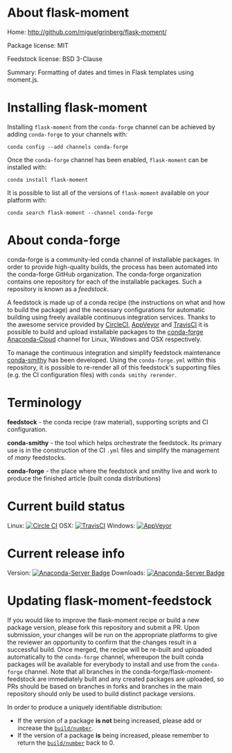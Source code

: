About flask-moment
==================

Home: http://github.com/miguelgrinberg/flask-moment/

Package license: MIT

Feedstock license: BSD 3-Clause

Summary: Formatting of dates and times in Flask templates using moment.js.



Installing flask-moment
=======================

Installing `flask-moment` from the `conda-forge` channel can be achieved by adding `conda-forge` to your channels with:

```
conda config --add channels conda-forge
```

Once the `conda-forge` channel has been enabled, `flask-moment` can be installed with:

```
conda install flask-moment
```

It is possible to list all of the versions of `flask-moment` available on your platform with:

```
conda search flask-moment --channel conda-forge
```



About conda-forge
=================

conda-forge is a community-led conda channel of installable packages.
In order to provide high-quality builds, the process has been automated into the
conda-forge GitHub organization. The conda-forge organization contains one repository
for each of the installable packages. Such a repository is known as a *feedstock*.

A feedstock is made up of a conda recipe (the instructions on what and how to build
the package) and the necessary configurations for automatic building using freely
available continuous integration services. Thanks to the awesome service provided by
[CircleCI](https://circleci.com/), [AppVeyor](http://www.appveyor.com/)
and [TravisCI](https://travis-ci.org/) it is possible to build and upload installable
packages to the [conda-forge](https://anaconda.org/conda-forge)
[Anaconda-Cloud](http://docs.anaconda.org/) channel for Linux, Windows and OSX respectively.

To manage the continuous integration and simplify feedstock maintenance
[conda-smithy](http://github.com/conda-forge/conda-smithy) has been developed.
Using the ``conda-forge.yml`` within this repository, it is possible to re-render all of
this feedstock's supporting files (e.g. the CI configuration files) with ``conda smithy rerender``.


Terminology
===========

**feedstock** - the conda recipe (raw material), supporting scripts and CI configuration.

**conda-smithy** - the tool which helps orchestrate the feedstock.
                   Its primary use is in the construction of the CI ``.yml`` files
                   and simplify the management of *many* feedstocks.

**conda-forge** - the place where the feedstock and smithy live and work to
                  produce the finished article (built conda distributions)

Current build status
====================

Linux: [![Circle CI](https://circleci.com/gh/conda-forge/flask-moment-feedstock.svg?style=shield)](https://circleci.com/gh/conda-forge/flask-moment-feedstock)
OSX: [![TravisCI](https://travis-ci.org/conda-forge/flask-moment-feedstock.svg?branch=master)](https://travis-ci.org/conda-forge/flask-moment-feedstock)
Windows: [![AppVeyor](https://ci.appveyor.com/api/projects/status/github/conda-forge/flask-moment-feedstock?svg=True)](https://ci.appveyor.com/project/conda-forge/flask-moment-feedstock/branch/master)

Current release info
====================
Version: [![Anaconda-Server Badge](https://anaconda.org/conda-forge/flask-moment/badges/version.svg)](https://anaconda.org/conda-forge/flask-moment)
Downloads: [![Anaconda-Server Badge](https://anaconda.org/conda-forge/flask-moment/badges/downloads.svg)](https://anaconda.org/conda-forge/flask-moment)


Updating flask-moment-feedstock
===============================

If you would like to improve the flask-moment recipe or build a new
package version, please fork this repository and submit a PR. Upon submission,
your changes will be run on the appropriate platforms to give the reviewer an
opportunity to confirm that the changes result in a successful build. Once
merged, the recipe will be re-built and uploaded automatically to the
`conda-forge` channel, whereupon the built conda packages will be available for
everybody to install and use from the `conda-forge` channel.
Note that all branches in the conda-forge/flask-moment-feedstock are
immediately built and any created packages are uploaded, so PRs should be based
on branches in forks and branches in the main repository should only be used to
build distinct package versions.

In order to produce a uniquely identifiable distribution:
 * If the version of a package **is not** being increased, please add or increase
   the [``build/number``](http://conda.pydata.org/docs/building/meta-yaml.html#build-number-and-string).
 * If the version of a package **is** being increased, please remember to return
   the [``build/number``](http://conda.pydata.org/docs/building/meta-yaml.html#build-number-and-string)
   back to 0.
